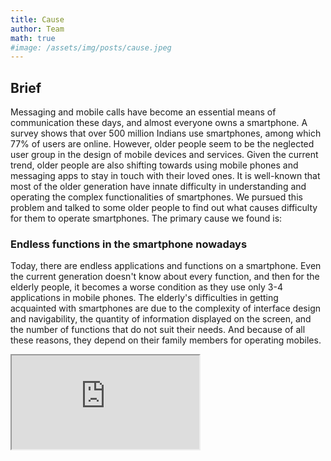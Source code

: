 ```yaml
---
title: Cause
author: Team
math: true
#image: /assets/img/posts/cause.jpeg
---
```


## Brief

Messaging and mobile calls have become an essential means of communication these days, and almost everyone owns a smartphone. A survey shows that over 500 million Indians use smartphones, among which 77% of users are online. However, older people seem to be the neglected user group in the design of mobile devices and services.
Given the current trend, older people are also shifting towards using mobile phones and messaging apps to stay in touch with their loved ones. It is well-known that most of the older generation have innate difficulty in understanding and operating the complex functionalities of smartphones.
We pursued this problem and talked to some older people to find out what causes difficulty for them to operate smartphones. The primary cause we found is:

### Endless functions in the smartphone nowadays
Today, there are endless applications and functions on a smartphone. Even the current generation doesn't know about every function, and then for the elderly people, it becomes a worse condition as they use only 3-4 applications in mobile phones. The elderly's difficulties in getting acquainted with smartphones are due to the complexity of interface design and navigability, the quantity of information displayed on the screen, and the number of functions that do not suit their needs. And because of all these reasons, they depend on their family members for operating mobiles. 

<div class="embed-responsive embed-responsive-4by3">
<iframe class="embed-responsive-item" src="https://drive.google.com/file/d/1Fb3D8Aj8Vn5wlinWZ2S5atZIor3-XRe8/preview" allowfullscreen></iframe>
</div>
